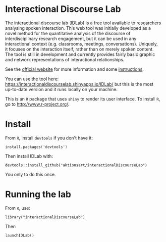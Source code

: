 # Interactional Discourse Lab

The interactional discourse lab (IDLab) is a free tool available to researchers analysing spoken interaction. This web tool
was initially developed as a novel method for the quantitative analysis of the discourse of interdisciplinary research engagement,
but it can be used in any interactional context (e.g. classrooms, meetings, conversations).
Uniquely, it focuses on the interaction itself, rather than on merely spoken content. The tool is still in development and currently
provides fairly basic graphic and network representations of interactional relationships.

See the [official website](http://interactionaldiscourselab.net/) for more information and some [instructions](http://interactionaldiscourselab.net/tutorial.html).

You can use the tool here: <https://interactionaldiscourselab.shinyapps.io/IDLab/> but this is the most up-to-date version and it runs locally on your machine.

This is an `R` package that uses `shiny` to render its user interface. To install `R`, go to <http://www.r-project.org/>.

# Install
From `R`, install `devtools` if you don't have it:

    install.packages('devtools')

Then install IDLab with:

    devtools::install_github("aktionsart/interactionalDiscourseLab")

You only to do this once. 

# Running the lab
From `R`, use:

    library("interactionalDiscourseLab")

Then

    launchIDLab()
